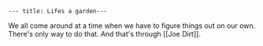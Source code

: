 ```
--- title: Lifes a garden---
```

We all come around at a time when we have to figure things out on our own. There's only way to do that. And that's through [[Joe Dirt]].